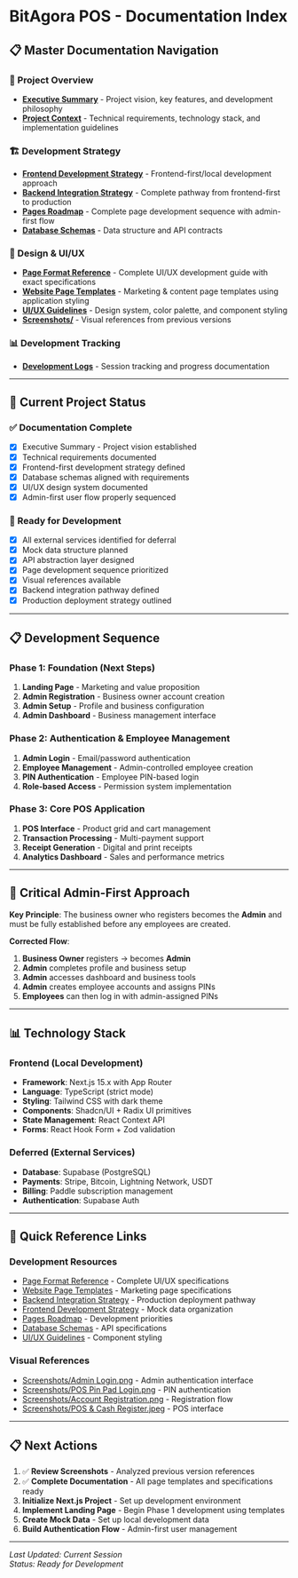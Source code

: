 # BitAgora POS - Documentation Index

## 📋 Master Documentation Navigation

### **🎯 Project Overview**
- **[Executive Summary](Executive%20Summary)** - Project vision, key features, and development philosophy
- **[Project Context](Project%20Context)** - Technical requirements, technology stack, and implementation guidelines

### **🏗️ Development Strategy**
- **[Frontend Development Strategy](Frontend%20Development%20Strategy)** - Frontend-first/local development approach
- **[Backend Integration Strategy](Backend%20Integration%20Strategy)** - Complete pathway from frontend-first to production
- **[Pages Roadmap](Pages%20Roadmap)** - Complete page development sequence with admin-first flow
- **[Database Schemas](Database%20Schemas)** - Data structure and API contracts

### **🎨 Design & UI/UX**
- **[Page Format Reference](Page%20Format%20Reference)** - Complete UI/UX development guide with exact specifications
- **[Website Page Templates](Website%20Page%20Templates)** - Marketing & content page templates using application styling
- **[UI/UX Guidelines](UI/UX )** - Design system, color palette, and component styling  
- **[Screenshots/](Screenshots/)** - Visual references from previous versions

### **📊 Development Tracking**
- **[Development Logs](Development%20Logs)** - Session tracking and progress documentation

---

## **🎯 Current Project Status**

### **✅ Documentation Complete**
- [x] Executive Summary - Project vision established
- [x] Technical requirements documented
- [x] Frontend-first development strategy defined
- [x] Database schemas aligned with requirements
- [x] UI/UX design system documented
- [x] Admin-first user flow properly sequenced

### **🚀 Ready for Development**
- [x] All external services identified for deferral
- [x] Mock data structure planned
- [x] API abstraction layer designed
- [x] Page development sequence prioritized
- [x] Visual references available
- [x] Backend integration pathway defined
- [x] Production deployment strategy outlined

---

## **📋 Development Sequence**

### **Phase 1: Foundation (Next Steps)**
1. **Landing Page** - Marketing and value proposition
2. **Admin Registration** - Business owner account creation
3. **Admin Setup** - Profile and business configuration
4. **Admin Dashboard** - Business management interface

### **Phase 2: Authentication & Employee Management**
1. **Admin Login** - Email/password authentication
2. **Employee Management** - Admin-controlled employee creation
3. **PIN Authentication** - Employee PIN-based login
4. **Role-based Access** - Permission system implementation

### **Phase 3: Core POS Application**
1. **POS Interface** - Product grid and cart management
2. **Transaction Processing** - Multi-payment support
3. **Receipt Generation** - Digital and print receipts
4. **Analytics Dashboard** - Sales and performance metrics

---

## **🎯 Critical Admin-First Approach**

**Key Principle**: The business owner who registers becomes the **Admin** and must be fully established before any employees are created.

**Corrected Flow**:
1. **Business Owner** registers → becomes **Admin**
2. **Admin** completes profile and business setup  
3. **Admin** accesses dashboard and business tools
4. **Admin** creates employee accounts and assigns PINs
5. **Employees** can then log in with admin-assigned PINs

---

## **📊 Technology Stack**

### **Frontend (Local Development)**
- **Framework**: Next.js 15.x with App Router
- **Language**: TypeScript (strict mode)
- **Styling**: Tailwind CSS with dark theme
- **Components**: Shadcn/UI + Radix UI primitives
- **State Management**: React Context API
- **Forms**: React Hook Form + Zod validation

### **Deferred (External Services)**
- **Database**: Supabase (PostgreSQL)
- **Payments**: Stripe, Bitcoin, Lightning Network, USDT
- **Billing**: Paddle subscription management
- **Authentication**: Supabase Auth

---

## **🔗 Quick Reference Links**

### **Development Resources**
- [Page Format Reference](Page%20Format%20Reference#page-format-templates) - Complete UI/UX specifications
- [Website Page Templates](Website%20Page%20Templates#template-1-landing-page) - Marketing page specifications
- [Backend Integration Strategy](Backend%20Integration%20Strategy#integration-phases) - Production deployment pathway
- [Frontend Development Strategy](Frontend%20Development%20Strategy#mock-data-structure) - Mock data organization
- [Pages Roadmap](Pages%20Roadmap#development-priority-matrix) - Development priorities
- [Database Schemas](Database%20Schemas#api-contracts) - API specifications
- [UI/UX Guidelines](UI/UX%20#pin-pad-login-page) - Component styling

### **Visual References**
- [Screenshots/Admin Login.png](Screenshots/Admin%20Login.png) - Admin authentication interface
- [Screenshots/POS Pin Pad Login.png](Screenshots/POS%20Pin%20Pad%20Login.png) - PIN authentication
- [Screenshots/Account Registration.png](Screenshots/Account%20Registration.png) - Registration flow
- [Screenshots/POS & Cash Register.jpeg](Screenshots/POS%20&%20Cash%20Register.jpeg) - POS interface

---

## **📋 Next Actions**

1. ✅ **Review Screenshots** - Analyzed previous version references
2. ✅ **Complete Documentation** - All page templates and specifications ready
3. **Initialize Next.js Project** - Set up development environment
4. **Implement Landing Page** - Begin Phase 1 development using templates
5. **Create Mock Data** - Set up local development data
6. **Build Authentication Flow** - Admin-first user management

---

*Last Updated: Current Session*  
*Status: Ready for Development* 